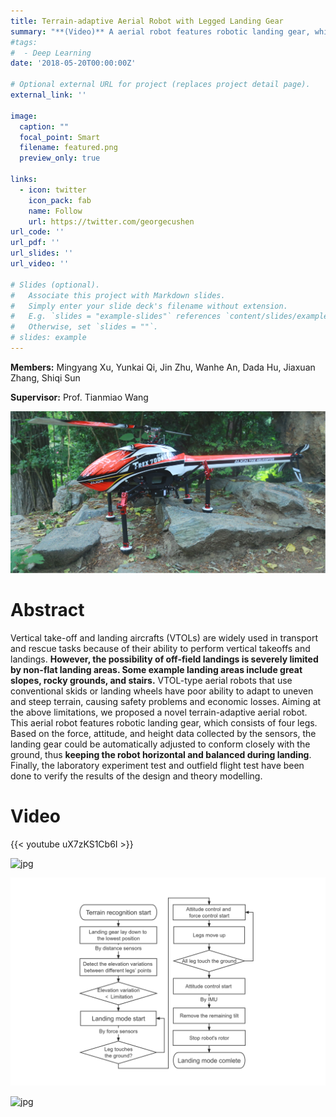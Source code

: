 ```yaml
---
title: Terrain-adaptive Aerial Robot with Legged Landing Gear
summary: "**(Video)** A aerial robot features robotic landing gear, which can be automatically adjusted to keep the robot horizontal during landing"
#tags:
#  - Deep Learning
date: '2018-05-20T00:00:00Z'

# Optional external URL for project (replaces project detail page).
external_link: ''

image:
  caption: ""
  focal_point: Smart
  filename: featured.png
  preview_only: true

links:
  - icon: twitter
    icon_pack: fab
    name: Follow
    url: https://twitter.com/georgecushen
url_code: ''
url_pdf: ''
url_slides: ''
url_video: ''

# Slides (optional).
#   Associate this project with Markdown slides.
#   Simply enter your slide deck's filename without extension.
#   E.g. `slides = "example-slides"` references `content/slides/example-slides.md`.
#   Otherwise, set `slides = ""`.
# slides: example
---
```


**Members:** Mingyang Xu, Yunkai Qi, Jin Zhu, Wanhe An, Dada Hu, Jiaxuan Zhang, Shiqi Sun

**Supervisor:** Prof. Tianmiao Wang

![png](la0.png)

# Abstract

Vertical take-off and landing aircrafts (VTOLs) are widely used in transport and rescue tasks because of their ability to perform vertical takeoffs and landings. **However, the possibility of off-field landings is severely limited by non-flat landing areas. Some example landing areas include great slopes, rocky grounds, and stairs.** VTOL-type aerial robots that use conventional skids or landing wheels have poor ability to adapt to uneven and steep terrain, causing safety problems and economic losses. Aiming at the above limitations, we proposed a novel terrain-adaptive aerial robot. This aerial robot features robotic landing gear, which consists of four legs. Based on the force, attitude, and height data collected by the sensors, the landing gear could be automatically adjusted to conform closely with the ground, thus **keeping the robot horizontal and balanced during landing**. Finally, the laboratory experiment test and outfield flight test have been done to verify the results of the design and theory modelling.

# Video

{{< youtube uX7zKS1Cb6I >}}

![jpg](la1.jpg "Overview of developed prototypes")

![jpg](la2.jpg "Process of the terrain-adaptive landing mode")



![jpg](group.jpg)
